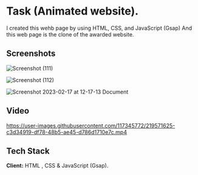 
# Task (Animated website). 
I created this wehb page by using HTML, CSS, and JavaScript (Gsap) And this web page is the clone of the awarded website. 

## Screenshots

![Screenshot (111)](https://user-images.githubusercontent.com/117345772/219570210-f6184947-8d4b-47e9-8bac-1c0a2f97fbb6.png)


![Screenshot (112)](https://user-images.githubusercontent.com/117345772/219570223-1ef5716a-1b24-4ced-9c5e-8d5960217074.png)



![Screenshot 2023-02-17 at 12-17-13 Document](https://user-images.githubusercontent.com/117345772/219570238-dd5097c7-0fa5-4481-a11c-a7f45db2878e.png)




## Video
https://user-images.githubusercontent.com/117345772/219571625-c3d34919-df78-48b5-ae45-d786d1710e7c.mp4








## Tech Stack

**Client:** HTML , CSS & JavaScript (Gsap).




